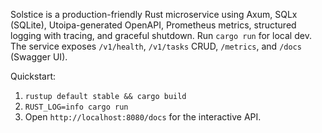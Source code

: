 Solstice is a production-friendly Rust microservice using Axum, SQLx (SQLite), Utoipa-generated OpenAPI, Prometheus metrics, structured logging with tracing, and graceful shutdown.
Run `cargo run` for local dev. The service exposes `/v1/health`, `/v1/tasks` CRUD, `/metrics`, and `/docs` (Swagger UI).

Quickstart:
1) `rustup default stable && cargo build`
2) `RUST_LOG=info cargo run`
3) Open `http://localhost:8080/docs` for the interactive API.
